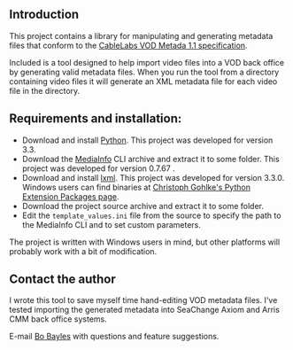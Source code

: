 ## Introduction
This project contains a library for manipulating and generating metadata files
that conform to the [CableLabs VOD Metada 1.1 specification](http://cablelabs.com/specification/cablelabs-video-on-demand-content-specification-version-1-1/).

Included is a tool designed to help import video files into a VOD back office by
generating valid metadata files. When you run the tool from a directory
containing video files it will generate an XML metadata file for each video file
in the directory.

## Requirements and installation:
* Download and install [Python](http://python.org/download/). This project was developed for version 3.3.
* Download the [MediaInfo](http://mediaarea.net/en/MediaInfo) CLI archive and extract it to some folder. This project was developed for version 0.7.67 .
* Download and install [lxml](http://lxml.de). This project was developed for version 3.3.0. Windows users can find binaries at [Christoph Gohlke's Python Extension Packages page](http://www.lfd.uci.edu/~gohlke/pythonlibs/).
* Download the project source archive and extract it to some folder.
* Edit the `template_values.ini` file from the source to specify the path to the MediaInfo CLI and to set custom parameters.

The project is written with Windows users in mind, but other platforms will
probably work with a bit of modification.

## Contact the author
I wrote this tool to save myself time hand-editing VOD metadata files.
I've tested importing the generated metadata into SeaChange Axiom and Arris CMM
back office systems.

E-mail [Bo Bayles](bbayles+github@gmail.com) with questions and feature suggestions.
